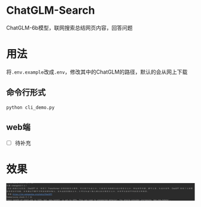 # ChatGLM-Search

ChatGLM-6b模型，联网搜索总结网页内容，回答问题

# 用法
将`.env.example`改成`.env`，修改其中的ChatGLM的路径，默认的会从网上下载

## 命令行形式
```shell
python cli_demo.py
```

## web端
- [ ] 待补充

# 效果
![](./image/chatgpt.jpg)

